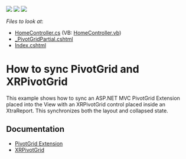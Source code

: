 <!-- default badges list -->
![](https://img.shields.io/endpoint?url=https://codecentral.devexpress.com/api/v1/VersionRange/128579490/18.1.11%2B)
[![](https://img.shields.io/badge/Open_in_DevExpress_Support_Center-FF7200?style=flat-square&logo=DevExpress&logoColor=white)](https://supportcenter.devexpress.com/ticket/details/T438415)
[![](https://img.shields.io/badge/📖_How_to_use_DevExpress_Examples-e9f6fc?style=flat-square)](https://docs.devexpress.com/GeneralInformation/403183)
<!-- default badges end -->
<!-- default file list -->
*Files to look at*:

* [HomeController.cs](./CS/DXWebApplication3/Controllers/HomeController.cs) (VB: [HomeController.vb](./VB/DXWebApplication3/Controllers/HomeController.vb))
* [_PivotGridPartial.cshtml](./CS/DXWebApplication3/Views/Home/_PivotGridPartial.cshtml)
* [Index.cshtml](./CS/DXWebApplication3/Views/Home/Index.cshtml)
<!-- default file list end -->
# How to sync PivotGrid and XRPivotGrid


This example shows how to sync an ASP.NET MVC PivotGrid Extension placed into the View with an XRPivotGrid control placed inside an XtraReport. This synchronizes both the layout and collapsed state.

## Documentation

- [PivotGrid Extension](https://docs.devexpress.com/AspNetMvc/DevExpress.Web.Mvc.PivotGridExtension)
- [XRPivotGrid](https://docs.devexpress.com/XtraReports/DevExpress.XtraReports.UI.XRPivotGrid)


